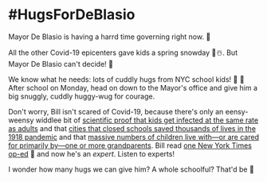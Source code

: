 # #HugsForDeBlasio

Mayor De Blasio is having a harrd time governing right now. 🙁

All the other Covid-19 epicenters gave kids a spring snowday 🌷☃️. But Mayor De Blasio can't decide! 🧐

We know what he needs: lots of cuddly hugs from NYC school kids! 🤗 🐰 After school on Monday, head on down to the Mayor's office and give him a big snuggly, cuddly huggy-wug for courage. 

Don't worry, Bill isn't scared of Covid-19, because there's only an eensy-weensy widdlee bit of [scientific proof that kids get infected at the same rate as adults](https://www.wired.com/story/kids-can-get-covid-19-they-just-dont-get-that-sick/) and that [cities that closed schools saved thousands of lives in the 1918 pandemic](https://jamanetwork.com/journals/jama/fullarticle/208354) and that [massive numbers of children live with—or are cared for primarily by—one or more grandparents](https://www.pewsocialtrends.org/2013/09/04/children-living-with-or-being-cared-for-by-a-grandparent/). Bill read [one New York Times op-ed](https://www.nytimes.com/2020/03/10/opinion/coronavirus-school-closing.html) 🤦 and now he's an _expert_. Listen to experts!

I wonder how many hugs we can give him? A whole schoolful? That'd be 💯 
